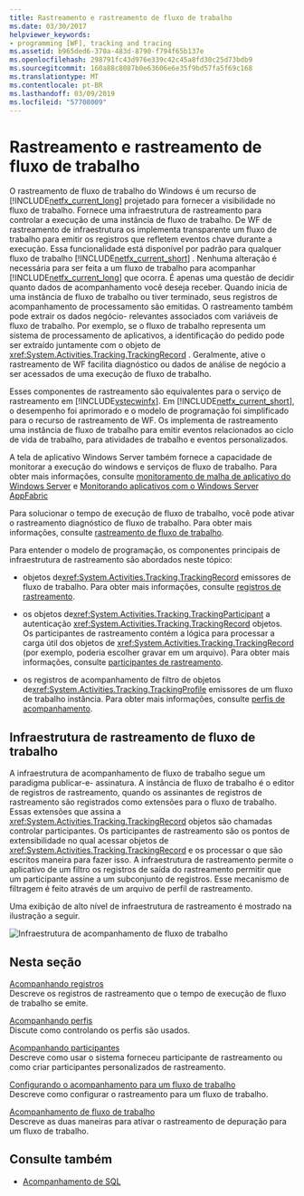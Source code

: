 ```yaml
---
title: Rastreamento e rastreamento de fluxo de trabalho
ms.date: 03/30/2017
helpviewer_keywords:
- programming [WF], tracking and tracing
ms.assetid: b965ded6-370a-483d-8790-f794f65b137e
ms.openlocfilehash: 298791fc43d976e339c42c45a8fd30c25d73bdb9
ms.sourcegitcommit: 160a88c8087b0e63606e6e35f9bd57fa5f69c168
ms.translationtype: MT
ms.contentlocale: pt-BR
ms.lasthandoff: 03/09/2019
ms.locfileid: "57708009"
---
```

# <a name="workflow-tracking-and-tracing"></a>Rastreamento e rastreamento de fluxo de trabalho
O rastreamento de fluxo de trabalho do Windows é um recurso de [!INCLUDE[netfx_current_long](../../../includes/netfx-current-long-md.md)] projetado para fornecer a visibilidade no fluxo de trabalho. Fornece uma infraestrutura de rastreamento para controlar a execução de uma instância de fluxo de trabalho. De WF de rastreamento de infraestrutura os implementa transparente um fluxo de trabalho para emitir os registros que refletem eventos chave durante a execução. Essa funcionalidade está disponível por padrão para qualquer fluxo de trabalho [!INCLUDE[netfx_current_short](../../../includes/netfx-current-short-md.md)] . Nenhuma alteração é necessária para ser feita a um fluxo de trabalho para acompanhar [!INCLUDE[netfx_current_long](../../../includes/netfx-current-long-md.md)] que ocorra. É apenas uma questão de decidir quanto dados de acompanhamento você deseja receber. Quando inicia de uma instância de fluxo de trabalho ou tiver terminado, seus registros de acompanhamento de processamento são emitidas. O rastreamento também pode extrair os dados negócio- relevantes associados com variáveis de fluxo de trabalho. Por exemplo, se o fluxo de trabalho representa um sistema de processamento de aplicativos, a identificação do pedido pode ser extraído juntamente com o objeto de <xref:System.Activities.Tracking.TrackingRecord> . Geralmente, ative o rastreamento de WF facilita diagnóstico ou dados de análise de negócio a ser acessados de uma execução de fluxo de trabalho.  
  
 Esses componentes de rastreamento são equivalentes para o serviço de rastreamento em [!INCLUDE[vstecwinfx](../../../includes/vstecwinfx-md.md)]. Em [!INCLUDE[netfx_current_short](../../../includes/netfx-current-short-md.md)], o desempenho foi aprimorado e o modelo de programação foi simplificado para o recurso de rastreamento de WF. Os implementa de rastreamento uma instância de fluxo de trabalho para emitir eventos relacionados ao ciclo de vida de trabalho, para atividades de trabalho e eventos personalizados.  
  
 A tela de aplicativo Windows Server também fornece a capacidade de monitorar a execução do windows e serviços de fluxo de trabalho. Para obter mais informações, consulte [monitoramento de malha de aplicativo do Windows Server](https://go.microsoft.com/fwlink/?LinkId=201273) e [Monitorando aplicativos com o Windows Server AppFabric](https://go.microsoft.com/fwlink/?LinkId=201287)  
  
 Para solucionar o tempo de execução de fluxo de trabalho, você pode ativar o rastreamento diagnóstico de fluxo de trabalho. Para obter mais informações, consulte [rastreamento de fluxo de trabalho](workflow-tracing.md).  
  
 Para entender o modelo de programação, os componentes principais de infraestrutura de rastreamento são abordados neste tópico:  
  
-   objetos de<xref:System.Activities.Tracking.TrackingRecord> emissores de fluxo de trabalho. Para obter mais informações, consulte [registros de rastreamento](tracking-records.md).  
  
-   os objetos de<xref:System.Activities.Tracking.TrackingParticipant> a autenticação <xref:System.Activities.Tracking.TrackingRecord> objetos. Os participantes de rastreamento contém a lógica para processar a carga útil dos objetos de <xref:System.Activities.Tracking.TrackingRecord> (por exemplo, poderia escolher gravar em um arquivo). Para obter mais informações, consulte [participantes de rastreamento](tracking-participants.md).  
  
-   os registros de acompanhamento de filtro de objetos de<xref:System.Activities.Tracking.TrackingProfile> emissores de um fluxo de trabalho instância. Para obter mais informações, consulte [perfis de acompanhamento](tracking-profiles.md).  
  
## <a name="workflow-tracking-infrastructure"></a>Infraestrutura de rastreamento de fluxo de trabalho  
 A infraestrutura de acompanhamento de fluxo de trabalho segue um paradigma publicar-e- assinatura. A instância de fluxo de trabalho é o editor de registros de rastreamento, quando os assinantes de registros de rastreamento são registrados como extensões para o fluxo de trabalho. Essas extensões que assina a <xref:System.Activities.Tracking.TrackingRecord> objetos são chamadas controlar participantes. Os participantes de rastreamento são os pontos de extensibilidade no qual acessar objetos de <xref:System.Activities.Tracking.TrackingRecord> e os processar o que são escritos maneira para fazer isso. A infraestrutura de rastreamento permite o aplicativo de um filtro os registros de saída do rastreamento permitir que um participante assine a um subconjunto de registros. Esse mecanismo de filtragem é feito através de um arquivo de perfil de rastreamento.  
  
 Uma exibição de alto nível de infraestrutura de rastreamento é mostrado na ilustração a seguir.  
  
 ![Infraestrutura de acompanhamento de fluxo de trabalho](./media/wv.gif "WV")  
  
## <a name="in-this-section"></a>Nesta seção  
 [Acompanhando registros](tracking-records.md)  
 Descreve os registros de rastreamento que o tempo de execução de fluxo de trabalho se emite.  
  
 [Acompanhando perfis](tracking-profiles.md)  
 Discute como controlando os perfis são usados.  
  
 [Acompanhando participantes](tracking-participants.md)  
 Descreve como usar o sistema forneceu participante de rastreamento ou como criar participantes personalizados de rastreamento.  
  
 [Configurando o acompanhamento para um fluxo de trabalho](configuring-tracking-for-a-workflow.md)  
 Descreve como configurar o rastreamento para um fluxo de trabalho.  
  
 [Acompanhamento de fluxo de trabalho](workflow-tracing.md)  
 Descreve as duas maneiras para ativar o rastreamento de depuração para um fluxo de trabalho.  
  
## <a name="see-also"></a>Consulte também
- [Acompanhamento de SQL](./samples/sql-tracking.md)
